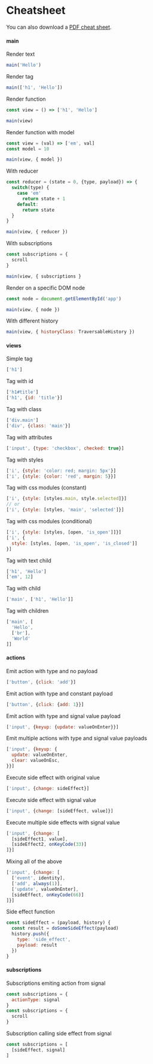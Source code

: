# Cheatsheet

You can also download a [PDF cheat sheet](http://lulk.in/act/docs/cheatsheet.pdf).

#### main

Render text

```js
main('Hello')
```

Render tag

```js
main(['h1', 'Hello'])
```

Render function

```js
const view = () => ['h1', 'Hello']

main(view)
```

Render function with model

```js
const view = (val) => ['em', val]
const model = 10

main(view, { model })
```

With reducer

```js
const reducer = (state = 0, {type, payload}) => {
  switch(type) {
    case 'em'
      return state + 1
    default:
      return state
  }
}

main(view, { reducer })
```

With subscriptions

```js
const subscriptions = {
  scroll
}

main(view, { subscriptions }
```

Render on a specific DOM node

```js
const node = document.getElementById('app')

main(view, { node })
```

With different history

```js
main(view, { historyClass: TraversableHistory })
```

#### views

Simple tag

```js
['h1']
```

Tag with id

```js
['h1#title']
['h1', {id: 'title'}]
```

Tag with class

```js
['div.main']
['div', {class: 'main'}]
```

Tag with attributes

```js
['input', {type: 'checkbox', checked: true}]
```

Tag with styles

```js
['i', {style: 'color: red; margin: 5px'}]
['i', {style: {color: 'red', margin: 5}}]
```

Tag with css modules (constant)

```js
['i', {style: [styles.main, style.selected]}]
// or
['i', {style: [styles, 'main', 'selected']}]
```

Tag with css modules (conditional)

```js
['i', {style: [styles, [open, 'is_open']]}]
['i', {
  style: [styles, [open, 'is_open', 'is_closed']]
}]
```

Tag with text child

```js
['h1', 'Hello']
['em', 12]
```

Tag with child

```js
['main', ['h1', 'Hello']]
```

Tag with children

```js
['main', [
  'Hello',
  ['br'],
  'World'
]]
```

#### actions

Emit action with type and no payload

```js
['button', {click: 'add'}]
```

Emit action with type and constant payload

```js
['button', {click: {add: 1}}]
```

Emit action with type and signal value payload

```js
['input', {keyup: {update: valueOnEnter}}]
```

Emit multiple actions with type and signal value
payloads

```js
['input', {keyup: {
  update: valueOnEnter,
  clear: valueOnEsc,
}}]
```

Execute side effect with original value

```js
['input', {change: sideEffect}]
```

Execute side effect with signal value

```js
['input', {change: [sideEffect, value]}]
```

Execute multiple side effects with signal value

```js
['input', {change: [
  [sideEffect1, value],
  [sideEffect2, onKeyCode(33)]
]}]
```

Mixing all of the above

```js
['input', {change: [
  ['event', identity],
  ['add', always(1)],
  ['update', valueOnEnter],
  [sideEffect, onKeyCode(66)]
]}]
```

Side effect function

```js
const sideEffect = (payload, history) {
  const result = doSomeSideEffect(payload)
  history.push({
    type: 'side_effect',
    payload: result
  })
}
```

#### subscriptions

Subscriptions emiting action from signal

```js
const subscriptions = {
  actionType: signal
}
const subscriptions = {
  scroll
}
```

Subscription calling side effect from signal

```js
const subscriptions = [
  [sideEffect, signal]
]
```
